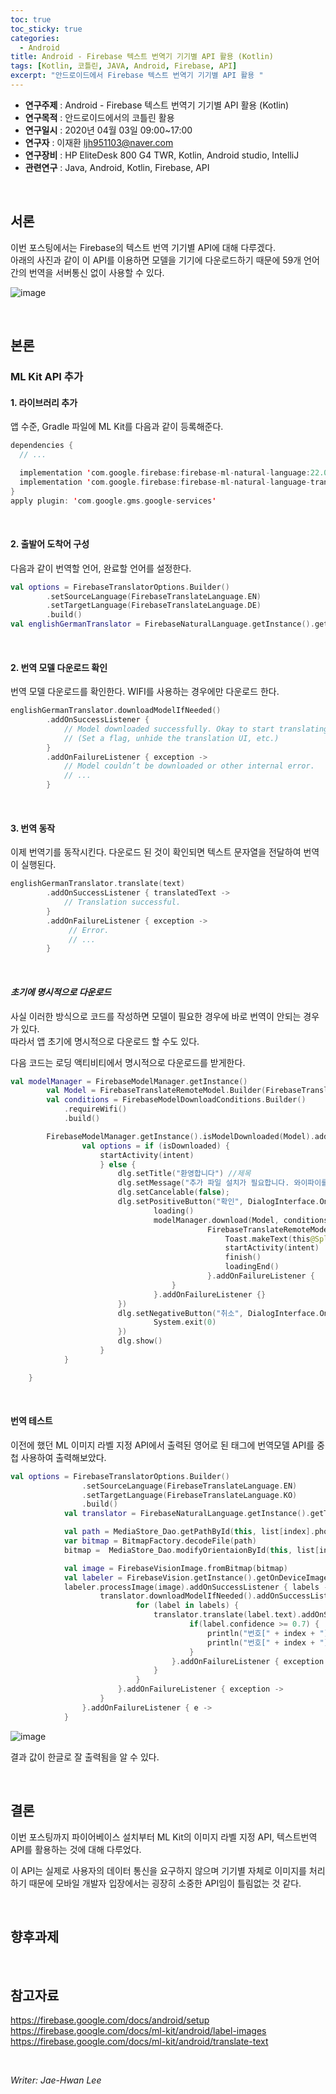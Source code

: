 ```yaml
---
toc: true
toc_sticky: true
categories:
  - Android
title: Android - Firebase 텍스트 번역기 기기별 API 활용 (Kotlin)
tags: [Kotlin, 코틀린, JAVA, Android, Firebase, API]
excerpt: "안드로이드에서 Firebase 텍스트 번역기 기기별 API 활용 "
---
```


* **연구주제** : Android - Firebase 텍스트 번역기 기기별 API 활용 (Kotlin)
* **연구목적** : 안드로이드에서의 코틀린 활용
* **연구일시** : 2020년 04월 03일 09:00~17:00
* **연구자** : 이재환 <ljh951103@naver.com>
* **연구장비** : HP EliteDesk 800 G4 TWR, Kotlin, Android studio, IntelliJ
* **관련연구** : Java, Android, Kotlin, Firebase, API

<br>

## 서론

이번 포스팅에서는 Firebase의 텍스트 번역 기기별 API에 대해 다루겠다.  
아래의 사진과 같이 이 API를 이용하면 모델을 기기에 다운로드하기 때문에 59개 언어간의 번역을 서버통신 없이 사용할 수 있다. 

![image](https://user-images.githubusercontent.com/57826388/76700395-4a24bc00-66fa-11ea-90ec-6f56a0218930.png)

<br>

## 본론

### **ML Kit API 추가**

#### **1. 라이브러리 추가**

앱 수준, Gradle 파일에 ML Kit를 다음과 같이 등록해준다.

````kotlin
dependencies {
  // ...

  implementation 'com.google.firebase:firebase-ml-natural-language:22.0.0'
  implementation 'com.google.firebase:firebase-ml-natural-language-translate-model:20.0.7'
}
apply plugin: 'com.google.gms.google-services'
````

<br>

#### **2. 출발어 도착어 구성**

다음과 같이 번역할 언어, 완료할 언어를 설정한다.

````kotlin
val options = FirebaseTranslatorOptions.Builder()
        .setSourceLanguage(FirebaseTranslateLanguage.EN)
        .setTargetLanguage(FirebaseTranslateLanguage.DE)
        .build()
val englishGermanTranslator = FirebaseNaturalLanguage.getInstance().getTranslator(options)
````

<br>

#### **2. 번역 모델 다운로드 확인**

번역 모델 다운로드를 확인한다. WIFI를 사용하는 경우에만 다운로드 한다.

````kotlin
englishGermanTranslator.downloadModelIfNeeded()
        .addOnSuccessListener {
            // Model downloaded successfully. Okay to start translating.
            // (Set a flag, unhide the translation UI, etc.)
        }
        .addOnFailureListener { exception ->
            // Model couldn’t be downloaded or other internal error.
            // ...
        }
````

<br>

#### **3. 번역 동작**

이제 번역기를 동작시킨다. 다운로드 된 것이 확인되면 텍스트 문자열을 전달하여 번역이 실행된다.

````kotlin
englishGermanTranslator.translate(text)
        .addOnSuccessListener { translatedText ->
            // Translation successful.
        }
        .addOnFailureListener { exception ->
             // Error.
             // ...
        }
````

<br>

#### ***초기에 명시적으로 다운로드***

사실 이러한 방식으로 코드를 작성하면 모델이 필요한 경우에 바로 번역이 안되는 경우가 있다.  
따라서 앱 초기에 명시적으로 다운로드 할 수도 있다.  

다음 코드는 로딩 액티비티에서 명시적으로 다운로드를 받게한다.

````kotlin
val modelManager = FirebaseModelManager.getInstance()
        val Model = FirebaseTranslateRemoteModel.Builder(FirebaseTranslateLanguage.KO).build()
        val conditions = FirebaseModelDownloadConditions.Builder()
            .requireWifi()
            .build()

        FirebaseModelManager.getInstance().isModelDownloaded(Model).addOnSuccessListener { isDownloaded ->
                val options = if (isDownloaded) {
                    startActivity(intent)
                    } else {
                        dlg.setTitle("환영합니다") //제목
                        dlg.setMessage("추가 파일 설치가 필요합니다. 와이파이를 연결해주세요. \n\n다운로드 하시겠습니까? (30mb)") // 메시지
                        dlg.setCancelable(false);
                        dlg.setPositiveButton("확인", DialogInterface.OnClickListener { dialog, which ->
                                loading()
                                modelManager.download(Model, conditions).addOnSuccessListener { modelManager.getDownloadedModels(
                                            FirebaseTranslateRemoteModel::class.java).addOnSuccessListener { models ->
                                                Toast.makeText(this@SplashActivity, "설치가 완료 되었습니다.", Toast.LENGTH_SHORT).show()
                                                startActivity(intent)
                                                finish()
                                                loadingEnd()
                                            }.addOnFailureListener {
                                    } 
                                }.addOnFailureListener {}
                        })
                        dlg.setNegativeButton("취소", DialogInterface.OnClickListener { dialog, which ->
                                System.exit(0)
                        })
                        dlg.show()
                    }
            }

    }
````

<br>

#### **번역 테스트**

이전에 했던 ML 이미지 라벨 지정 API에서 출력된 영어로 된 태그에 번역모델 API를 중첩 사용하여 출력해보았다.

````kotlin
val options = FirebaseTranslatorOptions.Builder()
                .setSourceLanguage(FirebaseTranslateLanguage.EN)
                .setTargetLanguage(FirebaseTranslateLanguage.KO)
                .build()
            val translator = FirebaseNaturalLanguage.getInstance().getTranslator(options)

            val path = MediaStore_Dao.getPathById(this, list[index].photo_id)
            var bitmap = BitmapFactory.decodeFile(path)
            bitmap =  MediaStore_Dao.modifyOrientaionById(this, list[index].photo_id, bitmap)

            val image = FirebaseVisionImage.fromBitmap(bitmap)
            val labeler = FirebaseVision.getInstance().getOnDeviceImageLabeler()
            labeler.processImage(image).addOnSuccessListener { labels ->
                    translator.downloadModelIfNeeded().addOnSuccessListener {
                            for (label in labels) {
                                translator.translate(label.text).addOnSuccessListener { translatedText ->
                                        if(label.confidence >= 0.7) {
                                            println("번호[" + index + "] " + "태그: " + translatedText)
                                            println("번호[" + index + "] " + "신뢰도: " + "${label.confidence}")
                                        }
                                    }.addOnFailureListener { exception ->
                                }
                            }
                        }.addOnFailureListener { exception ->
                    }
                }.addOnFailureListener { e ->
            }
````

![image](https://user-images.githubusercontent.com/57826388/76700696-84dc2380-66fd-11ea-9aae-1533e4a12164.png)

결과 값이 한글로 잘 출력됨을 알 수 있다.

<br>

## 결론

이번 포스팅까지 파이어베이스 설치부터 ML Kit의 이미지 라벨 지정 API, 텍스트번역 API를 활용하는 것에 대해 다루었다.  

이 API는 실제로 사용자의 데이터 통신을 요구하지 않으며 기기별 자체로 이미지를 처리하기 때문에 모바일 개발자 입장에서는 굉장히 소중한 API임이 틀림없는 것 같다.

<br>

## 향후과제

<br>

## 참고자료

<https://firebase.google.com/docs/android/setup>  
<https://firebase.google.com/docs/ml-kit/android/label-images>
<https://firebase.google.com/docs/ml-kit/android/translate-text>

<br>

*Writer: Jae-Hwan Lee*


